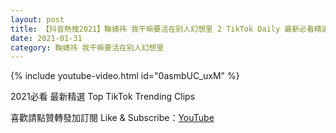 ```yaml
---
layout: post
title: 【抖音熱搜2021】鞠婧祎 我干嘛要活在别人幻想里 2 TikTok Daily 最新必看精選合集2021 01 31
date: 2021-01-31
category: 鞠婧祎 我干嘛要活在别人幻想里
---
```


{% include youtube-video.html id="0asmbUC_uxM" %}

2021必看 最新精選 Top TikTok Trending Clips

喜歡請點贊轉發加訂閱 Like & Subscribe：[YouTube](https://www.youtube.com/channel/UCAoR7VcanIPd04uEq_GIylA/videos)

